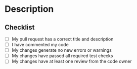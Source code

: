 # Description

## Checklist
- [ ] My pull request has a correct title and description
- [ ] I have commented my code
- [ ] My changes generate no new errors or warnings
- [ ] My changes have passed all required test checks
- [ ] My changes have at least one review from the code owner

